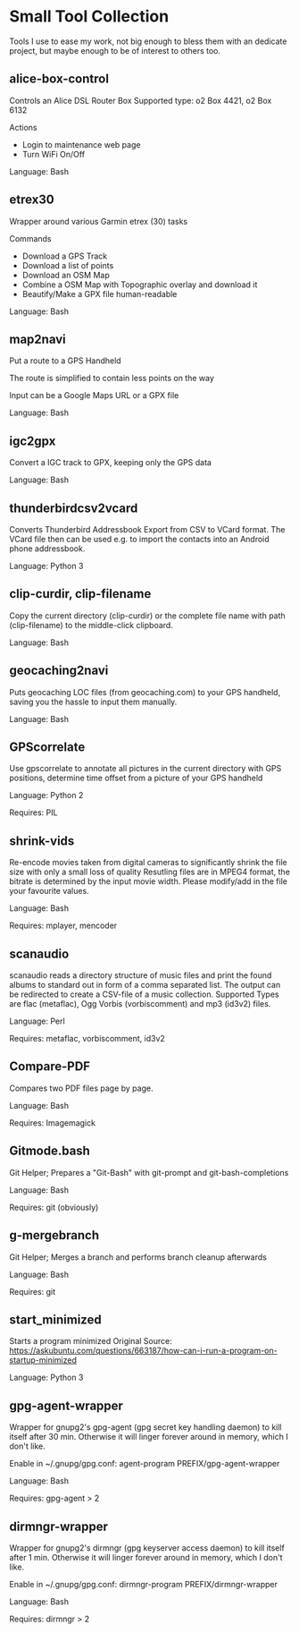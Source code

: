 Small Tool Collection
=====================

Tools I use to ease my work, not big enough to bless them with an
dedicate project, but maybe enough to be of interest to others too.


alice-box-control
-----------------
Controls an Alice DSL Router Box
Supported type: o2 Box 4421, o2 Box 6132

Actions
- Login to maintenance web page
- Turn WiFi On/Off

Language: Bash


etrex30
-------
Wrapper around various Garmin etrex (30) tasks

Commands
- Download a GPS Track
- Download a list of points
- Download an OSM Map
- Combine a OSM Map with Topographic overlay and download it
- Beautify/Make a GPX file human-readable

Language: Bash


map2navi
--------
Put a route to a GPS Handheld

The route is simplified to contain less points on the way

Input can be a Google Maps URL or a GPX file

Language: Bash


igc2gpx
--------
Convert a IGC track to GPX, keeping only the GPS data

Language: Bash


thunderbirdcsv2vcard
--------------------
Converts Thunderbird Addressbook Export from CSV to VCard format.
The VCard file then can be used e.g. to import the contacts into an Android phone
addressbook.

Language: Python 3


clip-curdir, clip-filename
--------------------------
Copy the current directory (clip-curdir) or the
complete file name with path (clip-filename)
to the middle-click clipboard.

Language: Bash


geocaching2navi
---------------
Puts geocaching LOC files (from geocaching.com) to your
GPS handheld, saving you the hassle to input them manually.

Language: Bash


GPScorrelate
------------
Use gpscorrelate to annotate all pictures in the current
directory with GPS positions, determine time offset from a picture
of your GPS handheld

Language: Python 2

Requires: PIL


shrink-vids
-----------
Re-encode movies taken from digital cameras to significantly shrink the file size
with only a small loss of quality
Resutling files are in MPEG4 format, the bitrate is determined by the input
movie width. Please modify/add in the file your favourite values.

Language: Bash

Requires: mplayer, mencoder


scanaudio
---------
scanaudio reads a directory structure of music files and
print the found albums to standard out in form of a comma separated list.
The output can be redirected to create a CSV-file of a music collection.
Supported Types are flac (metaflac), Ogg Vorbis (vorbiscomment) and
mp3 (id3v2) files.

Language: Perl

Requires: metaflac, vorbiscomment, id3v2


Compare-PDF
-----------
Compares two PDF files page by page.

Language: Bash

Requires: Imagemagick


Gitmode.bash
------------
Git Helper; Prepares a "Git-Bash" with git-prompt and git-bash-completions

Language: Bash

Requires: git (obviously)


g-mergebranch
-------------
Git Helper; Merges a branch and performs branch cleanup afterwards

Language: Bash

Requires: git


start_minimized
----------------
Starts a program minimized
Original Source: https://askubuntu.com/questions/663187/how-can-i-run-a-program-on-startup-minimized

Language: Python 3


gpg-agent-wrapper
-----------------
Wrapper for gnupg2's gpg-agent (gpg secret key handling daemon) to kill itself after 30 min.
Otherwise it will linger forever around in memory, which I don't like.

Enable in ~/.gnupg/gpg.conf:
agent-program PREFIX/gpg-agent-wrapper

Language: Bash

Requires: gpg-agent > 2


dirmngr-wrapper
---------------
Wrapper for gnupg2's dirmngr (gpg keyserver access daemon) to kill itself after 1 min.
Otherwise it will linger forever around in memory, which I don't like.

Enable in ~/.gnupg/gpg.conf:
dirmngr-program PREFIX/dirmngr-wrapper

Language: Bash

Requires: dirmngr > 2
